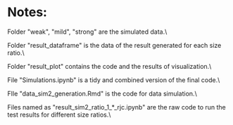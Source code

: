 # Notes:

Folder "weak", "mild", "strong" are the simulated data.\

Folder "result_dataframe" is the data of the result generated for each size ratio.\

Folder "result_plot" contains the code and the results of visualization.\

File "Simulations.ipynb" is a tidy and combined version of the final code.\

FIle "data_sim2_generation.Rmd" is the code for data simulation.\

Files named as "result_sim2_ratio_1_*_rjc.ipynb" are the raw code to run the test results for different size ratios.\
